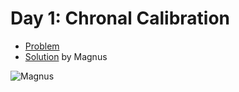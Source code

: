 # Day 1: Chronal Calibration

- [Problem](https://adventofcode.com/2018/day/1)
- [Solution](https://github.com/kyeett/adventofcode/tree/master/2018/day-1) by Magnus

![Magnus](https://avatars1.githubusercontent.com/u/737646?s=100&u=0076f6745a279a959157b3c57d325a11340f70c6&v=4)

